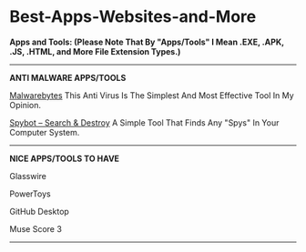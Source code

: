 # Best-Apps-Websites-and-More

**Apps and Tools: (Please Note That By "Apps/Tools" I Mean .EXE, .APK, .JS, .HTML, and More File Extension Types.)**
___

**ANTI MALWARE APPS/TOOLS**

[Malwarebytes](https://www.malwarebytes.com/) This Anti Virus Is The Simplest And Most Effective Tool In My Opinion. 

[Spybot – Search & Destroy](https://www.safer-networking.org/) A Simple Tool That Finds Any "Spys" In Your Computer System. 
___

**NICE APPS/TOOLS TO HAVE**

Glasswire 

PowerToys

GitHub Desktop

Muse Score 3
___


